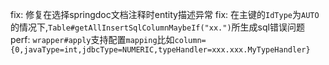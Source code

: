 fix: 修复在选择springdoc文档注释时entity描述异常
fix: 在主键的`IdType`为`AUTO`的情况下,`Table#getAllInsertSqlColumnMaybeIf("xx.")`所生成sql错误问题
perf: `wrapper#apply`支持配置`mapping`比如`column={0,javaType=int,jdbcType=NUMERIC,typeHandler=xxx.xxx.MyTypeHandler}`
